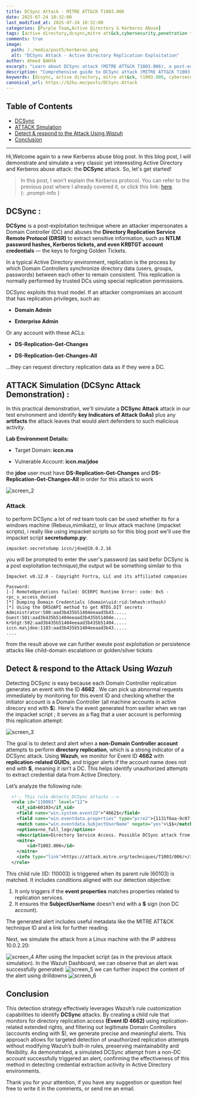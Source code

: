 ```yaml
---
title: DCSync Attack - MITRE ATT&CK T1003.006
date: 2025-07-24 10:32:00 
last_modified_at: 2025-07-24 10:32:00
categories: [Purple Team,Active Directory & Kerberos Abuse]
tags: [active directory,dcsync,mitre att&ck,cybersecurity,penetration testing,purple team,domain controller,ntlm hashes]     # TAG names should always be lowercase
comments: true
image:
  path: /./media/post5/kerberos.png
  alt: "DCSync Attack - Active Directory Replication Exploitation"
author: Ahmed BAHYA
excerpt: "Learn about DCSync attack (MITRE ATT&CK T1003.006), a post-exploitation technique to extract NTLM hashes and Kerberos tickets from Active Directory. Complete demonstration with Wazuh detection."
description: "Comprehensive guide to DCSync attack (MITRE ATT&CK T1003.006). Learn how attackers abuse Directory Replication Service to extract NTLM hashes, Kerberos tickets, and KRBTGT credentials from Active Directory with detection using Wazuh SIEM."
keywords: [dcsync, active directory, mitre att&ck, t1003.006, cybersecurity, penetration testing, purple team, domain controller, ntlm hashes, kerberos tickets, krbtgt, wazuh, siem, detection, drsr protocol]
canonical_url: https://b2hu.me/posts/DCSync-Attack
---
```


## Table of Contents
- [DCSync](#dcsync)
- [ATTACK Simulation](#attack-simulation-dcsync-attack-demonstration)
- [Detect & respond to the Attack Using _Wazuh_](#detect--respond-to-the-attack-using-_wazuh_)
- [Conclusion](#conclusion)

---
Hi,Welcome again to a new Kerberos abuse blog post. In this blog post, I will demonstrate and simulate a very classic yet interessting Active Directory and Kerberos abuse attack: the **DCSync** attack. So, let's get started!
> In this post, I won’t explain the Kerberos protocol. You can refer to the previous post where I already covered it, or click this link: <a href="https://b2hu.me/posts/AS-REP-Roasting-Attack" target="_blank">here</a>.  
{: .prompt-info }


## DCSync :
**DCSync** is a post-exploitation technique where an attacker impersonates a Domain Controller (DC) and abuses the **Directory Replication Service Remote Protocol (DRSR)** to extract sensitive information, such as **NTLM password hashes, Kerberos tickets, and even KRBTGT account credentials** — the keys to forging Golden Tickets.

In a typical Active Directory environment, replication is the process by which Domain Controllers synchronize directory data (users, groups, passwords) between each other to remain consistent. This replication is normally performed by trusted DCs using special replication permissions.

DCSync exploits this trust model. If an attacker compromises an account that has replication privileges, such as:

- **Domain Admin**

- **Enterprise Admin**

Or any account with these ACLs:

- **DS-Replication-Get-Changes**

- **DS-Replication-Get-Changes-All**

…they can request directory replication data as if they were a DC.
## ATTACK Simulation (DCSync Attack Demonstration) :
In this practical demonstration, we'll simulate a **DCSync Attack** attack in our test environment and identify **key Indicators of Attack (IoAs)** plus any **artifacts** the attack leaves that would alert defenders to such malicious activity.

**Lab Environment Details:**

- Target Domain: **iccn.ma**

- Vulnerable Account: **iccn.ma/jdoe** 

the **jdoe** user must have **DS-Replication-Get-Changes** and **DS-Replication-Get-Changes-All** in order for this attack to work

![screen_2](/./media/post6/jdoe_drsr.png)

### Attack
to perform DCSync a lot of red team tools can be used whether its for a windows machine (Rebeus,mimikatz), or linux attack machine (impacket scripts), i really like using impacket scripts so for this blog post we'll use the impacket script **secretsdump.py**:
```shell
impacket-secretsdump iccn/jdoe@10.0.2.16
```
you will be prompted to enter the user's password (as said befor DCSync is a post exploitation technique),the output wil be something similair to this
```shell
Impacket v0.12.0 - Copyright Fortra, LLC and its affiliated companies 

Password:
[-] RemoteOperations failed: DCERPC Runtime Error: code: 0x5 - rpc_s_access_denied 
[*] Dumping Domain Credentials (domain\uid:rid:lmhash:nthash)
[*] Using the DRSUAPI method to get NTDS.DIT secrets
Administrator:500:aad3b435b51404eeaad3b43.....
Guest:501:aad3b435b51404eeaad3b435b51404e.....
krbtgt:502:aad3b435b51404eeaad3b435b51404.....
iccn.ma\jdoe:1103:aad3b435b51404eeaad3b43.....
....
```
from the result above we can further exeute post exploitation or persistence attacks like child-domain escalationn or golden/silver tickets
## Detect & respond to the Attack Using _Wazuh_

Detecting DCSync is easy because each Domain Controller replication generates an event
with the ID **4662** . We can pick up abnormal requests immediately by monitoring for this
event ID and checking whether the initiator account is a Domain Controller (all machine accounts in active direcory end with **$**). Here's the event
generated from earlier when we ran the impacket script ; it serves as a flag that a user account is
performing this replication attempt:

![screen_3](/./media/post6/event.png)

The goal is to detect and alert when a **non-Domain Controller account** attempts to perform **directory replication**, which is a strong indicator of a DCSync attack. Using **Wazuh**, we monitor for Event ID **4662** with **replication-related GUIDs**, and trigger alerts if the account name does not end with **$**, meaning it isn’t a DC. This helps identify unauthorized attempts to extract credential data from Active Directory.

Let’s analyze the following rule:

```xml
  <!-- This rule detects DCSync attacks -->
  <rule id="110003" level="12">
    <if_sid>60103</if_sid>
    <field name="win.system.eventID">^4662$</field>
    <field name="win.eventdata.properties" type="pcre2">{1131f6aa-9c07-11d1-f79f-00c04fc2dcd2}|{19195a5b-6da0-11d0-afd3-00c04fd930c9}</field>
    <match name="win.eventdata.SubjectUserName" negate="yes">\$$</match>    
    <options>no_full_log</options>
    <description>Directory Service Access. Possible DCSync attack from Username: $(win.eventdata.SubjectUserName)</description>
    <mitre>
        <id>T1003.006</id>
    </mitre>
    <info type="link">https://attack.mitre.org/techniques/T1003/006/</info>
  </rule>
````
This child rule (ID: 110003) is triggered when its parent rule (60103) is matched. It includes conditions aligned with our detection objective:

1. It only triggers if the **event properties** matches properties related to replication services.
2. It ensures the **SubjectUserName** doesn't end with a **$** sign (non DC account).

The generated alert includes useful metadata like the MITRE ATT&CK technique ID and a link for further reading.

Next, we simulate the attack from a Linux machine with the IP address 10.0.2.20:

![screen_4](/./media/post5/ifconfig.png)
After using the Impacket script (as in the previous attack simulation). In the Wazuh Dashboard, we can observe that an alert was successfully generated:
![screen_5](/./media/post6/alert.png)
we can further inspect the content of the alert using drilldowns 
![screen_6](/./media/post6/alert_dd.png)

## Conclusion
This detection strategy effectively leverages Wazuh’s rule customization capabilities to identify **DCSync** attacks. By creating a child rule that monitors for directory replication access **(Event ID 4662)** using replication-related extended rights, and filtering out legitimate Domain Controllers (accounts ending with $), we generate precise and meaningful alerts. This approach allows for targeted detection of unauthorized replication attempts without modifying Wazuh’s built-in rules, preserving maintainability and flexibility. As demonstrated, a simulated DCSync attempt from a non-DC account successfully triggered an alert, confirming the effectiveness of this method in detecting credential extraction activity in Active Directory environments.

Thank you for your attention, if you have any suggestion or question feel free to write it in the comments, or send me an email.

